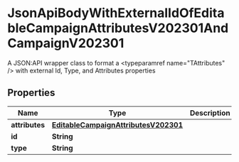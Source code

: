 

# JsonApiBodyWithExternalIdOfEditableCampaignAttributesV202301AndCampaignV202301

A JSON:API wrapper class to format a <typeparamref name=\"TAttributes\" /> with external Id, Type, and  Attributes properties

## Properties

| Name | Type | Description | Notes |
|------------ | ------------- | ------------- | -------------|
|**attributes** | [**EditableCampaignAttributesV202301**](EditableCampaignAttributesV202301.md) |  |  [optional] |
|**id** | **String** |  |  |
|**type** | **String** |  |  |



